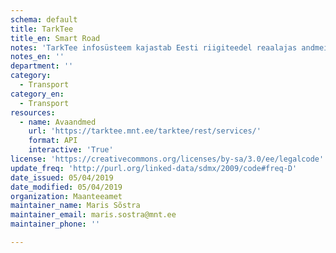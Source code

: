 ```yaml
---
schema: default
title: TarkTee
title_en: Smart Road
notes: 'TarkTee infosüsteem kajastab Eesti riigiteedel reaalajas andmeid liikluspiirangute kohta, sh. teepiirangud ja massipiirangud ning soovitatavad ümnersõidud ja suurendatud piirkiiruse andmeid riiklikel teedel. Masinloetavad andmed on kättesaadavad ka TarkTee kodulehelt Datex II andmevärava kaudu: https://www.tarktee.ee/#/et/datex'
notes_en: ''
department: ''
category:
  - Transport
category_en:
  - Transport
resources:
  - name: Avaandmed
    url: 'https://tarktee.mnt.ee/tarktee/rest/services/'
    format: API
    interactive: 'True'
license: 'https://creativecommons.org/licenses/by-sa/3.0/ee/legalcode'
update_freq: 'http://purl.org/linked-data/sdmx/2009/code#freq-D'
date_issued: 05/04/2019
date_modified: 05/04/2019
organization: Maanteeamet
maintainer_name: Maris Sõstra
maintainer_email: maris.sostra@mnt.ee
maintainer_phone: ''

---
```

